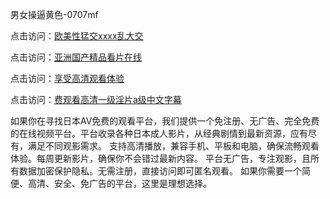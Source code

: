 男女操逼黄色-0707mf

点击访问：<a href="https://fdhf-454.pages.dev/">欧美性猛交xxxx乱大交</a>

点击访问：<a href="https://bered.pages.dev/">亚洲国产精品看片在线</a>

点击访问：<a href="https://rtj-3zo.pages.dev/">享受高清观看体验</a>

点击访问：<a href="https://vassv.pages.dev/">费观看高清一级淫片a级中文字幕</a>

如果你在寻找日本AV免费的观看平台，我们提供一个免注册、无广告、完全免费的在线视频平台。平台收录各种日本成人影片，从经典剧情到最新资源，应有尽有，满足不同观影需求。
支持高清播放，兼容手机、平板和电脑，确保流畅观看体验。每周更新影片，确保你不会错过最新内容。
平台无广告，专注观影，且所有数据加密保护隐私。无需注册，直接访问即可匿名观看。
如果你需要一个简便、高清、安全、免广告的平台，这里是理想选择。

<span style="display:none;">[Canonical link](https://github.com/tr20250707/tr12 ）</span>


